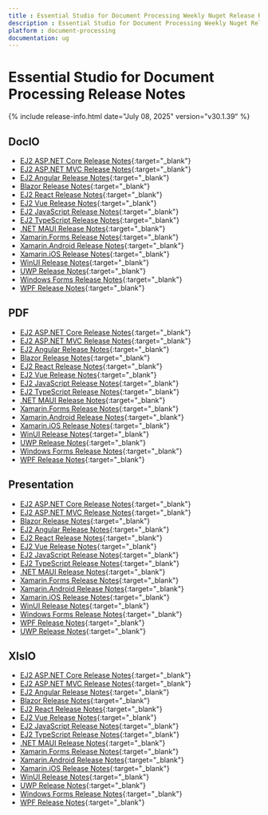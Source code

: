 ```yaml
---
title : Essential Studio for Document Processing Weekly Nuget Release Release Notes  
description : Essential Studio for Document Processing Weekly Nuget Release Release Notes  
platform : document-processing
documentation: ug
---
```


# Essential Studio for Document Processing  Release Notes  

{% include release-info.html date="July 08, 2025" version="v30.1.39" %} 




## DocIO

* [EJ2 ASP.NET Core Release Notes](https://ej2.syncfusion.com/aspnetcore/documentation/release-notes/30.1.39#docio){:target="_blank"}
* [EJ2 ASP.NET MVC Release Notes](https://ej2.syncfusion.com/aspnetmvc/documentation/release-notes/30.1.39#docio){:target="_blank"}
* [EJ2 Angular Release Notes](https://ej2.syncfusion.com/angular/documentation/release-notes/30.1.39#docio){:target="_blank"}
* [Blazor Release Notes](https://blazor.syncfusion.com/documentation/release-notes/30.1.39#docio){:target="_blank"}
* [EJ2 React Release Notes](https://ej2.syncfusion.com/react/documentation/release-notes/30.1.39#docio){:target="_blank"}
* [EJ2 Vue  Release Notes](https://ej2.syncfusion.com/vue/documentation/release-notes/30.1.39#docio){:target="_blank"}
* [EJ2 JavaScript Release Notes](https://ej2.syncfusion.com/javascript/documentation/release-notes/30.1.39#docio){:target="_blank"}
* [EJ2 TypeScript Release Notes](https://ej2.syncfusion.com/documentation/release-notes/30.1.39#docio){:target="_blank"}
* [.NET MAUI Release Notes](/maui/release-notes/v30.1.39#docio){:target="_blank"}
* [Xamarin.Forms Release Notes](/xamarin/release-notes/v30.1.39#docio){:target="_blank"}
* [Xamarin.Android Release Notes](/xamarin-android/release-notes/v30.1.39#docio){:target="_blank"}
* [Xamarin.iOS Release Notes](/xamarin-ios/release-notes/v30.1.39#docio){:target="_blank"}
* [WinUI Release Notes](/winui/release-notes/v30.1.39#docio){:target="_blank"}
* [UWP Release Notes](/uwp/release-notes/v30.1.39#docio){:target="_blank"}
* [Windows Forms Release Notes](/windowsforms/release-notes/v30.1.39#docio){:target="_blank"}
* [WPF Release Notes](/wpf/release-notes/v30.1.39#docio){:target="_blank"}



## PDF

* [EJ2 ASP.NET Core Release Notes](https://ej2.syncfusion.com/aspnetcore/documentation/release-notes/30.1.39#pdf){:target="_blank"}
* [EJ2 ASP.NET MVC Release Notes](https://ej2.syncfusion.com/aspnetmvc/documentation/release-notes/30.1.39#pdf){:target="_blank"}
* [EJ2 Angular Release Notes](https://ej2.syncfusion.com/angular/documentation/release-notes/30.1.39#pdf){:target="_blank"}
* [Blazor Release Notes](https://blazor.syncfusion.com/documentation/release-notes/30.1.39#pdf){:target="_blank"}
* [EJ2 React Release Notes](https://ej2.syncfusion.com/react/documentation/release-notes/30.1.39#pdf){:target="_blank"}
* [EJ2 Vue  Release Notes](https://ej2.syncfusion.com/vue/documentation/release-notes/30.1.39#pdf){:target="_blank"}
* [EJ2 JavaScript Release Notes](https://ej2.syncfusion.com/javascript/documentation/release-notes/30.1.39#pdf){:target="_blank"}
* [EJ2 TypeScript Release Notes](https://ej2.syncfusion.com/documentation/release-notes/30.1.39#pdf){:target="_blank"}
* [.NET MAUI Release Notes](/maui/release-notes/v30.1.39#pdf){:target="_blank"}
* [Xamarin.Forms Release Notes](/xamarin/release-notes/v30.1.39#pdf){:target="_blank"}
* [Xamarin.Android Release Notes](/xamarin-android/release-notes/v30.1.39#pdf){:target="_blank"}
* [Xamarin.iOS Release Notes](/xamarin-ios/release-notes/v30.1.39#pdf){:target="_blank"}
* [WinUI Release Notes](/winui/release-notes/v30.1.39#pdf){:target="_blank"}
* [UWP Release Notes](/uwp/release-notes/v30.1.39#pdf){:target="_blank"}
* [Windows Forms Release Notes](/windowsforms/release-notes/v30.1.39#pdf){:target="_blank"}
* [WPF Release Notes](/wpf/release-notes/v30.1.39#pdf){:target="_blank"}


## Presentation

* [EJ2 ASP.NET Core Release Notes](https://ej2.syncfusion.com/aspnetcore/documentation/release-notes/30.1.39#presentation){:target="_blank"}
* [EJ2 ASP.NET MVC Release Notes](https://ej2.syncfusion.com/aspnetmvc/documentation/release-notes/30.1.39#presentation){:target="_blank"}
* [Blazor Release Notes](https://blazor.syncfusion.com/documentation/release-notes/30.1.39#presentation){:target="_blank"}
* [EJ2 Angular Release Notes](https://ej2.syncfusion.com/angular/documentation/release-notes/30.1.39#presentation){:target="_blank"}
* [EJ2 React Release Notes](https://ej2.syncfusion.com/react/documentation/release-notes/30.1.39#presentation){:target="_blank"}
* [EJ2 Vue  Release Notes](https://ej2.syncfusion.com/vue/documentation/release-notes/30.1.39#presentation){:target="_blank"}
* [EJ2 JavaScript Release Notes](https://ej2.syncfusion.com/javascript/documentation/release-notes/30.1.39#presentation){:target="_blank"}
* [EJ2 TypeScript Release Notes](https://ej2.syncfusion.com/documentation/release-notes/30.1.39#presentation){:target="_blank"}
* [.NET MAUI Release Notes](/maui/release-notes/v30.1.39#presentation){:target="_blank"}
* [Xamarin.Forms Release Notes](/xamarin/release-notes/v30.1.39#presentation){:target="_blank"}
* [Xamarin.Android Release Notes](/xamarin-android/release-notes/v30.1.39#presentation){:target="_blank"}
* [Xamarin.iOS Release Notes](/xamarin-ios/release-notes/v30.1.39#presentation){:target="_blank"}
* [WinUI Release Notes](/winui/release-notes/v30.1.39#presentation){:target="_blank"}
* [Windows Forms Release Notes](/windowsforms/release-notes/v30.1.39#presentation){:target="_blank"}
* [WPF Release Notes](/wpf/release-notes/v30.1.39#presentation){:target="_blank"}
* [UWP Release Notes](/uwp/release-notes/v30.1.39#presentation){:target="_blank"}



## XlsIO

* [EJ2 ASP.NET Core Release Notes](https://ej2.syncfusion.com/aspnetcore/documentation/release-notes/30.1.39#xlsio){:target="_blank"}
* [EJ2 ASP.NET MVC Release Notes](https://ej2.syncfusion.com/aspnetmvc/documentation/release-notes/30.1.39#xlsio){:target="_blank"}
* [EJ2 Angular Release Notes](https://ej2.syncfusion.com/angular/documentation/release-notes/30.1.39#xlsio){:target="_blank"}
* [Blazor Release Notes](https://blazor.syncfusion.com/documentation/release-notes/30.1.39#xlsio){:target="_blank"}
* [EJ2 React Release Notes](https://ej2.syncfusion.com/react/documentation/release-notes/30.1.39#xlsio){:target="_blank"}
* [EJ2 Vue  Release Notes](https://ej2.syncfusion.com/vue/documentation/release-notes/30.1.39#xlsio){:target="_blank"}
* [EJ2 JavaScript Release Notes](https://ej2.syncfusion.com/javascript/documentation/release-notes/30.1.39#xlsio){:target="_blank"}
* [EJ2 TypeScript Release Notes](https://ej2.syncfusion.com/documentation/release-notes/30.1.39#xlsio){:target="_blank"}
* [.NET MAUI Release Notes](/maui/release-notes/v30.1.39#xlsio){:target="_blank"}
* [Xamarin.Forms Release Notes](/xamarin/release-notes/v30.1.39#xlsio){:target="_blank"}
* [Xamarin.Android Release Notes](/xamarin-android/release-notes/v30.1.39#xlsio){:target="_blank"}
* [Xamarin.iOS Release Notes](/xamarin-ios/release-notes/v30.1.39#xlsio){:target="_blank"}
* [WinUI Release Notes](/winui/release-notes/v30.1.39#xlsio){:target="_blank"}
* [UWP Release Notes](/uwp/release-notes/v30.1.39#xlsio){:target="_blank"}
* [Windows Forms Release Notes](/windowsforms/release-notes/v30.1.39#xlsio){:target="_blank"}
* [WPF Release Notes](/wpf/release-notes/v30.1.39#xlsio){:target="_blank"}


